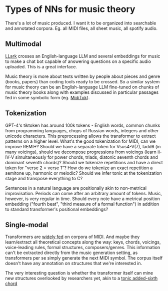 # Types of NNs for music theory

There's a lot of music produced. I want it to be organized into searchable and annotated corpora. 
Eg. all MIDI files, all sheet music, all spotify audio.

## Multimodal

[LLark](https://github.com/spotify-research/llark) crosses an English-language LLM and several embeddings for music to make a chat bot capable of answering questions on a specific audio uploaded. This is a great interface. 

Music theory is more about texts written by people about pieces and genre (books, papers) than coding tools ready to be crossed. So a similar system for music theory can be an English-language LLM fine-tuned on chunks of music theory books along with examples discussed in particular passages fed in some symbolic form (eg. [MidiTok](https://github.com/Natooz/MidiTok)).

## Tokenization

GPT-4's tiktoken has around 100k tokens - English words, common chunks from programming languages, chops of Russian words, integers and other unicode characters. This preprocessing allows the transformer to extract patterns on a higher level. What's the good tokenization for MIDI, can we improve REMI+? Should we have a separate token for Vsus4-V(7), Iadd6 (in many voicings), should we decompose progressions from voicings (learn ii-IV-V simultaneously for power chords, triads, diatonic seventh chords and dominant seventh chords)? Should we tokenize repetitions and have a direct token for "verse 2 = verse 1"? How do we tokenize an exact repetition a semitone up, harmonic or melodic? Should we infer tonic at the tokenization stage and transpose everything to C? 

Sentences in a natural language are positionally akin to non-metrical improvisation. Periods can come after an arbitrary amount of tokens. Music, however, is very regular in time. Should every note have a metrical position embedding ("fourth beat", "third measure of a formal function") in addition to standard transformer's positional embeddings?

## Single-modal

Transformers are [widely fed](https://github.com/affige/genmusic_demo_list) on corpora of MIDI. And maybe they learn/extract all theoretical concepts along the way: keys, chords, voicings, voice-leading rules, formal structures, composers/genres. This information can't be extracted directly from the music generation setting, as transformers per se simply generate the next MIDI symbol. The corpus itself doesn't have any annotation on structures that we're interested in.

The very interesting question is whether the transformer itself can mine new structures overlooked by researchers yet, akin to a [tonic added-sixth chord](https://www.mtosmt.org/issues/mto.23.29.2/mto.23.29.2.martin.html)
